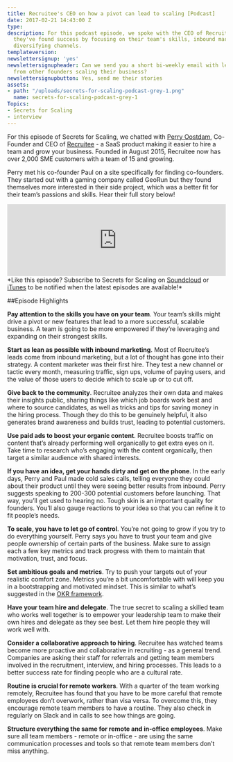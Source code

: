 ```yaml
---
title: Recruitee's CEO on how a pivot can lead to scaling [Podcast]
date: 2017-02-21 14:43:00 Z
type: 
description: For this podcast episode, we spoke with the CEO of Recruitee about how
  they've found success by focusing on their team's skills, inbound marketing, and
  diversifying channels.
templateversion: 
newslettersignup: 'yes'
newslettersignupheader: Can we send you a short bi-weekly email with lessons learned
  from other founders scaling their business?
newslettersignupbutton: Yes, send me their stories
assets:
- path: "/uploads/secrets-for-scaling-podcast-grey-1.png"
  name: secrets-for-scaling-podcast-grey-1
Topics:
- Secrets for Scaling
- interview
---
```


For this episode of Secrets for Scaling, we chatted with <a href="https://www.linkedin.com/in/perryoostdam/" target="_blank">Perry Oostdam</a>, Co-Founder and CEO of <a href="https://recruitee.com/" target="_blank">Recruitee</a> - a SaaS product making it easier to hire a team and grow your business. Founded in August 2015, Recruitee now has over 2,000 SME customers with a team of 15 and growing. 

Perry met his co-founder Paul on a site specifically for finding co-founders. They started out with a gaming company called GeoRun but they found themselves more interested in their side project, which was a better fit for their team’s passions and skills. Hear their full story below!

<iframe width="100%" height="166" scrolling="no" frameborder="no" src="https://w.soundcloud.com/player/?url=https%3A//api.soundcloud.com/tracks/308830047&amp;color=ff5500&amp;auto_play=false&amp;hide_related=false&amp;show_comments=true&amp;show_user=true&amp;show_reposts=false"></iframe>

<br>
*Like this episode? Subscribe to Secrets for Scaling on <a href="https://soundcloud.com/geckoboard" target="_blank">Soundcloud</a> or <a href="https://itunes.apple.com/us/podcast/secrets-for-scaling/id1178675789?mt=2" target="_blank">iTunes</a> to be notified when the latest episodes are available!*

##Episode Highlights

**Pay attention to the skills you have on your team**. Your team’s skills might drive a pivot or new features that lead to a more successful, scalable business. A team is going to be more empowered if they’re leveraging and expanding on their strongest skills. 

**Start as lean as possible with inbound marketing**. Most of Recruitee’s leads come from inbound marketing, but a lot of thought has gone into their strategy. A content marketer was their first hire. They test a new channel or tactic every month, measuring traffic, sign ups, volume of paying users, and the value of those users to decide which to scale up or to cut off. 

**Give back to the community**. Recruitee analyzes their own data and makes their insights public, sharing things like which job boards work best and where to source candidates, as well as tricks and tips for saving money in the hiring process. Though they do this to be genuinely helpful, it also generates brand awareness and builds trust, leading to potential customers. 

**Use paid ads to boost your organic content**. Recruitee boosts traffic on content that’s already performing well organically to get extra eyes on it. Take time to research who’s engaging with the content organically, then target a similar audience with shared interests. 

**If you have an idea, get your hands dirty and get on the phone**. In the early days, Perry and Paul made cold sales calls, telling everyone they could about their product until they were seeing better results from inbound. Perry suggests speaking to 200-300 potential customers before launching. That way, you’ll get used to hearing no. Tough skin is an important quality for founders. You’ll also gauge reactions to your idea so that you can refine it to fit people’s needs.  

**To scale, you have to let go of control**. You’re not going to grow if you try to do everything yourself. Perry says you have to trust your team and give people ownership of certain parts of the business. Make sure to assign each a few key metrics and track progress with them to maintain that motivation, trust, and focus. 

**Set ambitious goals and metrics**. Try to push your targets out of your realistic comfort zone. Metrics you’re a bit uncomfortable with will keep you in a bootstrapping and motivated mindset. This is similar to what’s suggested in the <a href="https://www.geckoboard.com/blog/okrs-objectives-and-key-results/#.WKxPERIrLVo" target="_blank">OKR framework</a>. 

**Have your team hire and delegate**. The true secret to scaling a skilled team who works well together is to empower your leadership team to make their own hires and delegate as they see best. Let them hire people they will work well with. 

**Consider a collaborative approach to hiring**. Recruitee has watched teams become more proactive and collaborative in recruiting - as a general trend. Companies are asking their staff for referrals and getting team members involved in the recruitment, interview, and hiring processes. This leads to a better success rate for finding people who are a cultural rate. 

**Routine is crucial for remote workers**. With a quarter of the team working remotely, Recruitee has found that you have to be more careful that remote employees don’t overwork, rather than visa versa. To overcome this, they encourage remote team members to have a routine. They also check in regularly on Slack and in calls to see how things are going. 

**Structure everything the same for remote and in-office employees**. Make sure all team members - remote or in-office - are using the same communication processes and tools so that remote team members don’t miss anything.
